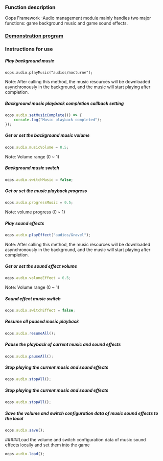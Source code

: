 ### Function description
Oops Framework -Audio management module mainly handles two major functions: game background music and game sound effects.

### [Demonstration program](https://gitee.com/dgflash/oops-framework/tree/master/assets/demo/audio)

### Instructions for use
##### Play background music
```
oops.audio.playMusic("audios/nocturne");
```
Note: After calling this method, the music resources will be downloaded asynchronously in the background, and the music will start playing after completion.

##### Background music playback completion callback setting
```typescript
oops.audio.setMusicComplete(() => {
    console.log("Music playback completed");
});
```
   
##### Get or set the background music volume
```typescript
oops.audio.musicVolume = 0.5;
```
Note: Volume range (0 ~ 1)

##### Background music switch
```typescript
oops.audio.switchMusic = false;
```
##### Get or set the music playback progress
```typescript
oops.audio.progressMusic = 0.5;
```
Note: volume progress (0 ~ 1)

##### Play sound effects
```typescript
oops.audio.playEffect("audios/Gravel");
```
Note: After calling this method, the music resources will be downloaded asynchronously in the background, and the music will start playing after completion.
   
##### Get or set the sound effect volume
```typescript
oops.audio.volumeEffect = 0.5;
```
Note: Volume range (0 ~ 1)

##### Sound effect music switch
```typescript
oops.audio.switchEffect = false;
```

##### Resume all paused music playback
```typescript
oops.audio.resumeAll();
```

##### Pause the playback of current music and sound effects
```typescript
oops.audio.pauseAll();
```

##### Stop playing the current music and sound effects
```typescript
oops.audio.stopAll();
```
##### Stop playing the current music and sound effects
```typescript
oops.audio.stopAll();
```

##### Save the volume and switch configuration data of music sound effects to the local
```typescript
oops.audio.save();
```

#####Load the volume and switch configuration data of music sound effects locally and set them into the game
```typescript
oops.audio.load();
```